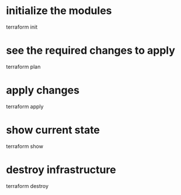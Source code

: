 
# initialize the modules
terraform init

# see the required changes to apply
terraform plan

# apply changes
terraform apply

# show current state
terraform show

# destroy infrastructure
terraform destroy
